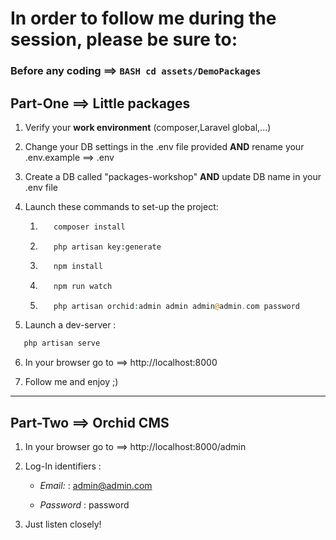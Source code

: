 # In order to follow me during the session, please be sure to:

### Before any coding ==> ```BASH cd assets/DemoPackages```

## Part-One ==> Little packages

1. Verify your __work environment__ (composer,Laravel global,...)

2. Change your DB settings in the .env file provided __AND__ rename your .env.example ==> .env

3. Create a DB called "packages-workshop" __AND__  update DB name in your .env file 

4. Launch these commands to set-up the project:
  
   1. ```PHP
         composer install 
      ```

   2. ```PHPs
         php artisan key:generate 
      ```

   3. ```PHP
         npm install
      ```

   4. ```PHP
         npm run watch
      ```
   5. ```PHP
         php artisan orchid:admin admin admin@admin.com password
      ```

5. Launch a dev-server : 

```PHP 
   php artisan serve 
```

6. In your browser go to ==> http://localhost:8000

7. Follow me and enjoy ;)

------------------------------------------------------------------------

## Part-Two ==> Orchid CMS

1. In your browser go to ==> http://localhost:8000/admin 

2. Log-In identifiers : 
   
   * _Email:_ :  admin@admin.com

   * _Password_ : password

3. Just listen closely!
